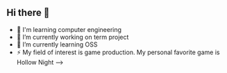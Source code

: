 ## Hi there 👋

- 👯 I'm learning computer engineering
- 🔭 I’m currently working on term project
- 🌱 I’m currently learning OSS
- ⚡ My field of interest is game production. My personal favorite game is Hollow Night
-->
